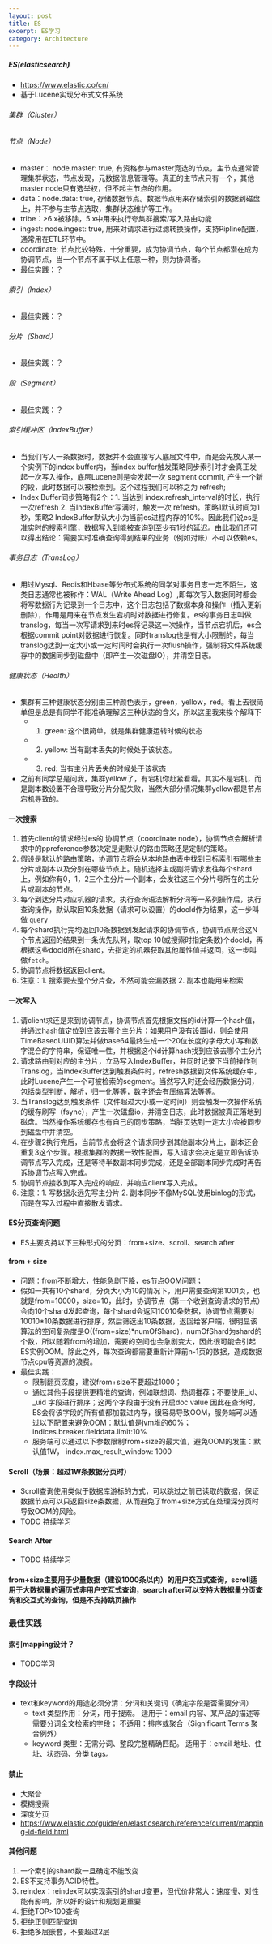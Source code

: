 ```yaml
---
layout: post
title: ES
excerpt: ES学习
category: Architecture
---
```


##### ES(elasticsearch)
- https://www.elastic.co/cn/
- 基于Lucene实现分布式文件系统


###### 集群（Cluster）

###### 节点（Node）
- master： node.master: true, 有资格参与master竞选的节点，主节点通常管理集群状态，节点发现，元数据信息管理等。真正的主节点只有一个，其他master node只有选举权，但不起主节点的作用。
- data：node.data: true, 存储数据节点。数据节点用来存储索引的数据到磁盘上，并不参与主节点选取，集群状态维护等工作。
- tribe：>6.x被移除，5.x中用来执行夸集群搜索/写入路由功能
- ingest: node.ingest: true, 用来对请求进行过滤转换操作，支持Pipline配置，通常用在ETL环节中。
- coordinate: 节点比较特殊，十分重要，成为协调节点，每个节点都潜在成为协调节点，当一个节点不属于以上任意一种，则为协调者。
- 最佳实践：？

###### 索引（Index）
- 最佳实践：？

###### 分片（Shard）
- 最佳实践：？

###### 段（Segment）
- 最佳实践：？

###### 索引缓冲区（IndexBuffer）
- 当我们写入一条数据时，数据并不会直接写入底层文件中，而是会先放入某一个实例下的index buffer内，当index buffer触发策略同步索引时才会真正发起一次写入操作，底层Lucene则是会发起一次 segment commit, 产生一个新的段，此时数据可以被检索到。这个过程我们可以称之为 refresh;
- Index Buffer同步策略有2个：1. 当达到 index.refresh_interval的时长，执行一次refresh 2. 当IndexBuffer写满时，触发一次 refresh。策略1默认时间为1秒，策略2 IndexBuffer默认大小为当前es进程内存的10%。因此我们说es是准实时的搜索引擎，数据写入到能被查询到至少有1秒的延迟。由此我们还可以得出结论：需要实时准确查询得到结果的业务（例如对账）不可以依赖es。

###### 事务日志（TransLog）
- 用过Mysql、Redis和Hbase等分布式系统的同学对事务日志一定不陌生，这类日志通常也被称作：WAL（Write Ahead Log）,即每次写入数据同时都会将写数据行为记录到一个日志中，这个日志包括了数据本身和操作（插入更新删除），作用是用来在节点发生宕机时对数据进行修复。es的事务日志叫做translog，每当一次写请求到来时es将记录这一次操作，当节点宕机后，es会根据commit point对数据进行恢复。同时translog也是有大小限制的，每当translog达到一定大小或一定时间时会执行一次flush操作，强制将文件系统缓存中的数据同步到磁盘中（即产生一次磁盘IO），并清空日志。

###### 健康状态（Health）
- 集群有三种健康状态分别由三种颜色表示，green，yellow，red。看上去很简单但是总是有同学不能准确理解这三种状态的含义，所以这里我来挨个解释下
  - 1. green: 这个很简单，就是集群健康运转时候的状态
  - 2. yellow: 当有副本丢失的时候处于该状态。
  - 3. red: 当有主分片丢失的时候处于该状态
- 之前有同学总是问我，集群yellow了，有宕机你赶紧看看。其实不是宕机，而是副本数设置不合理导致分片分配失败，当然大部分情况集群yellow都是节点宕机导致的。



#### 一次搜索
1. 首先client的请求经过es的 协调节点（coordinate node），协调节点会解析请求中的ppreference参数决定是走默认的路由策略还是定制的策略。
2. 假设是默认的路由策略，协调节点将会从本地路由表中找到目标索引有哪些主分片或副本以及分别在哪些节点上。随机选择主或副将请求发往每个shard上，例如你有0，1，2三个主分片一个副本，会发往这三个分片号所在的主分片或副本的节点。
3. 每个到达分片对应机器的请求，执行查询语法解析分词等一系列操作后，执行查询操作，默认取回10条数据（请求可以设置）的docId作为结果，这一步叫做 `query`
4. 每个shard执行完均返回10条数据到发起请求的协调节点，协调节点聚合这N个节点返回的结果到一条优先队列，取top 10(或搜索时指定条数)个docId，再根据这些docId所在shard，去指定的机器获取其他属性值并返回，这一步叫做`fetch`。
5. 协调节点将数据返回client。
6. 注意：1. 搜索要去整个分片查，不然可能会漏数据 2. 副本也能用来检索

#### 一次写入
1. 请client求还是来到协调节点，协调节点首先根据文档的id计算一个hash值，并通过hash值定位到应该去哪个主分片；如果用户没有设置id，则会使用 TimeBasedUUID算法并做base64最终生成一个20位长度的字母大小写和数字混合的字符串，保证唯一性，并根据这个id计算hash找到应该去哪个主分片
2. 请求路由到对应的主分片，立马写入IndexBuffer，并同时记录下当前操作到Translog，当IndexBuffer达到触发条件时，refresh数据到文件系统缓存中，此时Lucene产生一个可被检索的segment。当然写入时还会经历数据分词，包括类型判断，解析，归一化等等，数字还会有压缩算法等等。
3. 当Translog达到触发条件（文件超过大小或一定时间）则会触发一次操作系统的缓存刷写（fsync），产生一次磁盘io，并清空日志，此时数据被真正落地到磁盘。当然操作系统缓存也有自己的同步策略，当脏页达到一定大小会被同步到磁盘中并清空。
4. 在步骤2执行完后，当前节点会将这个请求同步到其他副本分片上，副本还会重复3这个步骤。根据集群的数据一致性配置，写入请求会决定是立即告诉协调节点写入完成，还是等待半数副本同步完成，还是全部副本同步完成时再告诉协调节点写入完成。
5. 协调节点接收到写入完成的响应，并响应client写入完成。
6. 注意：1. 写数据永远先写主分片 2. 副本同步不像MySQL使用binlog的形式，而是在写入过程中直接散发请求。


#### ES分页查询问题
- ES主要支持以下三种形式的分页：from+size、scroll、search after

#### from + size
- 问题：from不断增大，性能急剧下降，es节点OOM问题；
- 假如一共有10个shard，分页大小为10的情况下，用户需要查询第1001页，也就是from=10000，size=10，此时，协调节点（第一个收到查询请求的节点）会向10个shard发起查询，每个shard会返回10010条数据，协调节点需要对10010*10条数据进行排序，然后筛选出10条数据，返回给客户端，很明显该算法的空间复杂度是O((from+size)*numOfShard)，numOfShard为shard的个数，所以随着from的增加，需要的空间也会急剧变大，因此很可能会引起ES实例OOM。除此之外，每次查询都需要重新计算前n-1页的数据，造成数据节点cpu等资源的浪费。
- 最佳实践：
  - 限制翻页深度，建议from+size不要超过1000；
  - 通过其他手段提供更精准的查询，例如联想词、热词推荐；不要使用_id、_uid 字段进行排序；这两个字段由于没有开启doc value 因此在查询时，ES会将该字段的所有值都加载进内存，很容易导致OOM，服务端可以通过以下配置来避免OOM：默认值是jvm堆的60%；indices.breaker.fielddata.limit:10%
  - 服务端可以通过以下参数限制from+size的最大值，避免OOM的发生：默认值1W， index.max_result_window: 1000

#### Scroll（场景：超过1W条数据分页时）
- Scroll查询使用类似于数据库游标的方式，可以跳过之前已读取的数据，保证数据节点可以只返回size条数据，从而避免了from+size方式在处理深分页时导致OOM的风险。
- TODO 持续学习

#### Search After
- TODO 持续学习

#### from+size主要用于少量数据（建议1000条以内）的用户交互式查询，scroll适用于大数据量的遍历式非用户交互式查询，search after可以支持大数据量分页查询和交互式的查询，但是不支持跳页操作


### 最佳实践

#### 索引mapping设计？
- TODO学习

#### 字段设计
- text和keyword的用途必须分清：分词和关键词（确定字段是否需要分词）
  - text 类型作用：分词，用于搜索。
    适用于：email 内容、某产品的描述等需要分词全文检索的字段；
    不适用：排序或聚合（Significant Terms 聚合例外）
  - keyword 类型：无需分词、整段完整精确匹配。
    适用于：email 地址、住址、状态码、分类 tags。
    

#### 禁止
- 大聚合
- 模糊搜索
- 深度分页
- https://www.elastic.co/guide/en/elasticsearch/reference/current/mapping-id-field.html


#### 其他问题
1. 一个索引的shard数一旦确定不能改变
2. ES不支持事务ACID特性。
3. reindex：reindex可以实现索引的shard变更，但代价非常大：速度慢、对性能有影响，所以好的设计和规划更重要
4. 拒绝TOP>100查询
5. 拒绝正则匹配查询
6. 拒绝多层嵌套，不要超过2层













